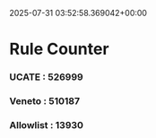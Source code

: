 2025-07-31 03:52:58.369042+00:00
# Rule Counter 
 ### UCATE : 526999

 ### Veneto : 510187

 ### Allowlist : 13930